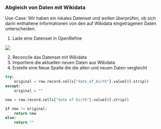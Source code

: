 ### Abgleich von Daten mit Wikidata

Use-Case: Wir haben ein lokales Datenset und wollen überprüfen, ob sich darin enthaltene Informationen von den auf Wikidata eingetragenen Daten unterscheiden.


1. Lade eine Datenset in OpenRefine

![](images/openrefine_wikdidata1.png)

2. Reconcile das Datenset mit Wikidata
3. Importiere die aktuellen neuen Daten aus Wikidata
4. Erstelle eine Neue Spalte die die alten und neuen Daten vergleicht

```python
try:
    original = row.record.cells["date_of_birth"].value[0].strip()
except:
    original = ""

new = row.record.cells["date of birth"].value[0].strip()

if new != original:
    return new
else:
    return ""
```